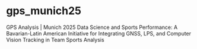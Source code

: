 # gps_munich25
GPS Analysis | Munich 2025 Data Science and Sports Performance:  A Bavarian-Latin American Initiative for Integrating GNSS, LPS, and Computer Vision Tracking in Team Sports Analysis
